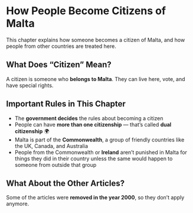 # How People Become Citizens of Malta

This chapter explains how someone becomes a citizen of Malta, and how people from other countries are treated here.

## What Does “Citizen” Mean?

A citizen is someone who **belongs to Malta**. They can live here, vote, and have special rights.

## Important Rules in This Chapter

- The **government decides** the rules about becoming a citizen
- People can have **more than one citizenship** — that’s called **dual citizenship** 🌍
- Malta is part of the **Commonwealth**, a group of friendly countries like the UK, Canada, and Australia
- People from the Commonwealth or **Ireland** aren’t punished in Malta for things they did in their country unless the same would happen to someone from outside that group

## What About the Other Articles?

Some of the articles were **removed in the year 2000**, so they don’t apply anymore.
